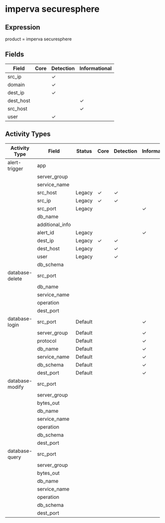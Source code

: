imperva securesphere
====================

Expression
----------

product = imperva securesphere

Fields
------

| Field     | Core | Detection | Informational |
| --------- | ---- | --------- | ------------- |
| src_ip    |      | &#10003;  |               |
| domain    |      | &#10003;  |               |
| dest_ip   |      | &#10003;  |               |
| dest_host |      |           | &#10003;      |
| src_host  |      |           | &#10003;      |
| user      |      | &#10003;  |               |

Activity Types
--------------

| Activity Type   | Field           | Status  | Core     | Detection | Informational |
| --------------- | --------------- | ------- | -------- | --------- | ------------- |
| alert-trigger   | app             |         |          |           |               |
|                 | server_group    |         |          |           |               |
|                 | service_name    |         |          |           |               |
|                 | src_host        | Legacy  | &#10003; | &#10003;  |               |
|                 | src_ip          | Legacy  | &#10003; | &#10003;  |               |
|                 | src_port        | Legacy  |          |           | &#10003;      |
|                 | db_name         |         |          |           |               |
|                 | additional_info |         |          |           |               |
|                 | alert_id        | Legacy  |          |           | &#10003;      |
|                 | dest_ip         | Legacy  | &#10003; | &#10003;  |               |
|                 | dest_host       | Legacy  |          | &#10003;  |               |
|                 | user            | Legacy  |          | &#10003;  |               |
|                 | db_schema       |         |          |           |               |
| database-delete | src_port        |         |          |           |               |
|                 | db_name         |         |          |           |               |
|                 | service_name    |         |          |           |               |
|                 | operation       |         |          |           |               |
|                 | dest_port       |         |          |           |               |
| database-login  | src_port        | Default |          |           | &#10003;      |
|                 | server_group    | Default |          |           | &#10003;      |
|                 | protocol        | Default |          |           | &#10003;      |
|                 | db_name         | Default |          |           | &#10003;      |
|                 | service_name    | Default |          |           | &#10003;      |
|                 | db_schema       | Default |          |           | &#10003;      |
|                 | dest_port       | Default |          |           | &#10003;      |
| database-modify | src_port        |         |          |           |               |
|                 | server_group    |         |          |           |               |
|                 | bytes_out       |         |          |           |               |
|                 | db_name         |         |          |           |               |
|                 | service_name    |         |          |           |               |
|                 | operation       |         |          |           |               |
|                 | db_schema       |         |          |           |               |
|                 | dest_port       |         |          |           |               |
| database-query  | src_port        |         |          |           |               |
|                 | server_group    |         |          |           |               |
|                 | bytes_out       |         |          |           |               |
|                 | db_name         |         |          |           |               |
|                 | service_name    |         |          |           |               |
|                 | operation       |         |          |           |               |
|                 | db_schema       |         |          |           |               |
|                 | dest_port       |         |          |           |               |

